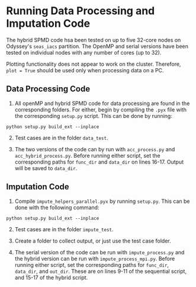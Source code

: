 # Running Data Processing and Imputation Code

The hybrid SPMD code hsa been tested on up to five 32-core nodes on Odyssey's `seas_iacs` partition.  The OpenMP and serial versions have been tested on individual nodes with any number of cores (up to 32).  

Plotting functionality does not appear to work on the cluster.  Therefore, `plot = True` should be used only when processing data on a PC.

## Data Processing Code

1.  All openMP and hybrid SPMD code for data processing are found in the corresponding folders.  For either, begin by compiling the `.pyx` file with the corresponding `setup.py` script.  This can be done by running: 

`python setup.py build_ext --inplace`

2.  Test cases are in the folder `data_test`.

3.  The two versions of the code can by run with `acc_process.py` and `acc_hybrid_process.py`.  Before running either script, set the corresponding paths for `func_dir` and `data_dir` on lines 16-17.  Output will be saved to `data_dir`.


## Imputation Code

1.  Compile `impute_helpers_parallel.pyx` by running `setup.py`.  This can be done with the following command: 

`python setup.py build_ext --inplace`

2.  Test cases are in the folder `impute_test`.

3.  Create a folder to collect output, or just use the test case folder.

4.  The serial version of the code can be run with `impute_process.py` and the hybrid version can be run with `impute_process_mpi.py`.  Before running either script, set the corresponding paths for `func_dir`, `data_dir`, and `out_dir`.  These are on lines 9-11 of the sequential script, and 15-17 of the hybrid script.
